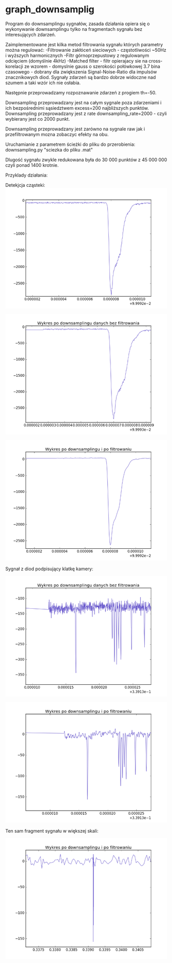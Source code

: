 # graph_downsamplig

Program do downsamplingu sygnałów, zasada działania opiera się o wykonywanie downsamplingu tylko na fragmentach sygnału bez interesujących zdarzeń.

Zaimplementowane jest kilka metod filtrowania sygnału których parametry można regulować:
-Filtrowanie zakłóceń sieciowych - częstotliwości ~50Hz i wyższych harmonicznych
-Filtr górnoprzepustowy z regulowanym odcięciem (domyślnie 4kHz)
-Matched filter - filtr opierajacy sie na cross-korelacji ze wzorem - domyslnie gauss o szerokości połówkowej 3.7 bina czasowego - 
dobrany dla zwiększenia Signal-Noise-Ratio dla impulsów znacznikowych diod. Sygnały zdarzeń są bardzo dobrze widoczne nad szumem a taki wzór ich nie osłabia.

Następnie przeprowadzamy rozpoznawanie zdarzeń z progiem th=-50.

Downsampling przeprowadzany jest na całym sygnale poza zdarzeniami i ich bezpośrednimi sąsiedztwem excess=200 najbliższych punktów.
Downsampling przeprowadzany jest z rate downsampling_rate=2000 - czyli wybierany jest co 2000 punkt.

Downsampling przeprowadzany jest zarówno na sygnale raw jak i przefiltrowanym mozna zobaczyc efekty na obu.

Uruchamianie z parametrem ścieżki do pliku do przerobienia:
downsampling.py "sciezka do pliku .mat"

Dlugość sygnału zwykle redukowana była do 30 000 punktów z 45 000 000 czyli ponad 1400 krotnie.


Przyklady działania:

Detekjcja cząsteki:
![alt text](https://github.com/wojzwo/graph_downsamplig/blob/master/zdarzenie_bezniczego.png)

![alt text](https://github.com/wojzwo/graph_downsamplig/blob/master/zdarzenie1.png)

![alt text](https://github.com/wojzwo/graph_downsamplig/blob/master/zdarzenie2.png)

Sygnał z diod podpisujący klatkę kamery:

![alt text](https://github.com/wojzwo/graph_downsamplig/blob/master/dioda1.png)

![alt text](https://github.com/wojzwo/graph_downsamplig/blob/master/dioda2.png)

Ten sam fragment sygnału w większej skali:

![alt text](https://github.com/wojzwo/graph_downsamplig/blob/master/dioda3.png)
